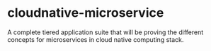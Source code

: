 # cloudnative-microservice
A complete tiered application suite that will be proving the different concepts for microservices in cloud native computing stack.
